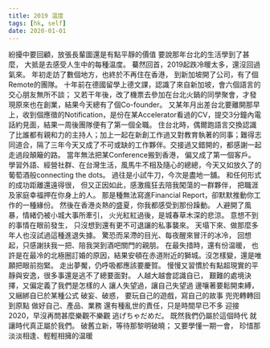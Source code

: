 ```yaml
---
title: 2019 温度
tags: [hk, self]
date: 2020-01-01
---
```


紛擾中要回顧，放張長輩圖還是有點平靜的價值
要說那年台北的生活學到了甚麼，
大抵是去感受人生中的每種温度。
驀然回首，2019起跌冷䁔太多，還沒回過氣來。
年初走訪了數個地方，也終於不再住在香港，
到新加坡開了公司，有了個Remote的團隊。
十年前在德國留學上德文課，認識了來自新加坡，會六個語言的交心朋友無所不談；
又若干年後，改了機票去參加在台北火鍋的同學聚會，才發現原來也在創業，結果今天總有了個Co-founder。
又某年月出差台北要離開那早上，收到個應徵的Notification，是份在某Accelerator看過的CV，提交3分鐘內電話約見面，結果一周後團隊便有了第一個全職。
住台北時，偶爾跑語言交換認識了比誰都有親和力的主持人；加上一起在新創工作過又對教育執著的同事；難得志同道合，隔了三年今天又成了不可或缺的工作夥伴。交接過又錯開的，都感謝一起走過段顛簸的路。
當年無法把某Conference搬到香港，
偏又成了第一個客戶。學習外語、經營社群、在台灣生活，風馬牛不相及隨心的總總，今天又如放久了的葡萄酒般connecting the dots。
過往是小試牛刀，今次是盡地一舖。
和任何形式的成功距離還遠得很，
但又正因如此，感激瘋狂去陪我闖蕩的一群夥伴，
把職涯及家庭幸福押在你身上的人。
那是種無法寫進Financial Report，卻默默推動你工作的一種緣份。
然後在香港炎熱的盛夏，你我都感受到那份躁動。
人避開了風暴，情緒仍被小城大事所牽引，
火光紅紅過後，是城春草木深的悲涼。
意想不到的事情在眼前發生，
只沒想到還有更不可退讓的私事襲來。
天塌下來、做那麼多年人也沒試過這種進退失據。
驚恐而呆滯的目光、每夜醒來冒汗的冰冷，
回想起，只感謝扶我一把、陪我哭到酒吧關門的親朋。
在最失措時，還有份温暖，
也許是在最冷的北極圈訂婚的原因，結果安頓在赤道附近的獅城。沒怎樣變，還是唯願把眼前抱緊。
走出夢魘，仍呼吸都應該要慶賀。
慢慢又習慣於有點超現實的平靜與安逸，很多事還是逃不了總要面對。
人越大越會認識自已，
艱難的處境決擇，又偏定義了我們是怎樣的人
讓人失望過，讓自己失望過
邊嚷著要鬆開束縛，又綑綁自已於某種公式
破妄、破惑，
要玩自己的遊戲，寫自己的故事
兜兜轉轉回到原點
做好自己、產品、業務
還有種亂世的責任，只是時間早已不多
迎接2020，早沒再問甚麼樂觀不樂觀
逃げちゃだめだ。
既然我們仍屬於這個時代
就讓時代真正屬於我們。
破舊立新，等待那黎明破曉；
又要學懂一期一會，
珍惜那淡淡相逢、輕輕相擁的温暖
